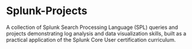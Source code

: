 # Splunk-Projects
A collection of Splunk Search Processing Language (SPL) queries and projects demonstrating log analysis and data visualization skills, built as a practical application of the Splunk Core User certification curriculum.
